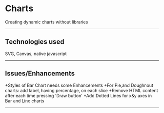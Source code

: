 # Charts
Creating  dynamic charts without libraries

****
## Technologies used
SVG, Canvas, native javascript
***
## Issues/Enhancements
+Styles of Bar Chart needs some Enhancements
+For Pie,and Doughnout charts: add label, having percentage, on each slice
+Remove HTML content after each time pressing 'Draw button'
+Add Dotted Lines for x&y axes in Bar and Line charts
****
